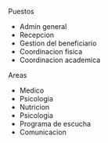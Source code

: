 Puestos
- Admin general
- Recepcion
- Gestion del beneficiario
- Coordinacion fisica
- Coordinacion academica

Areas
- Medico
- Psicologia
- Nutricion
- Psicologia
- Programa de escucha
- Comunicacion
